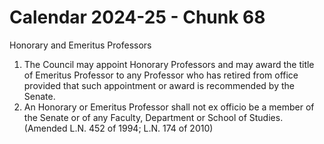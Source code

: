 # Calendar 2024-25 - Chunk 68

<!-- Chunk tokens: 84, Enriched tokens: 88 -->

Honorary and Emeritus Professors
1. The Council may appoint Honorary Professors and may award the title of Emeritus Professor to any Professor who has retired from office provided that such appointment or award is recommended by the Senate.
2. An Honorary or Emeritus Professor shall not ex officio be a member of the Senate or of any Faculty, Department or School of Studies. (Amended L.N. 452 of 1994; L.N. 174 of 2010)